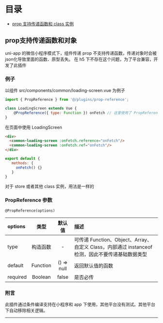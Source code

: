 # 目录

 - [prop 支持传递函数和 class 实例](#prop支持传递函数和对象)
 
## prop支持传递函数和对象
uni-app 的微信小程序模式下，组件传递 prop 不支持传递函数，传递对象时会被json化导致里面的函数、原型丢失。
在 h5 下不存在这个问题，为了平台兼容，开发了此插件

### 例子
以组件 src/components/common/loading-screen.vue 为例子
```javascript
import { PropReference } from '@/plugins/prop-reference';

class LoadingScreen extends Vue {
    @PropReference({ type: Function }) onFetch // 这里使用了 PropReference 而不是 Prop
}
```

在页面中使用 LoadingScreen
```html
<div>
  <common-loading-screen :onFetch.reference="onFetch"/>
  <common-loading-screen :onFetch.ref="onFetch"/>
</div>
```

```javascript
export default {
   methods: {
     onFetch() {}
   }
}
```

对于 store 或者其他 class 实例，用法是一样的

### PropReference 参数
`@PropReference(options)`

| options       |  类型   |  默认值   | 描述                                                                                                  |
| :------------ | :-----: | :-------: | :---------------------------------------------------------------------------------------------------- |
| type          | 构造函数  | -        | 可传递 Function、Object、Array、自定义 Class，内部通过 instanceof 检测，因此不要传递基础数据类型    |
| default       | Function |   () => null   |  返回默认值的函数   |
| required      | Boolean |   false   | 是否必传   |

### 附言
此插件通过条件编译支持在小程序和 app 下使用，其他平台没有测试。其他平台下自动移除相关逻辑。

---
